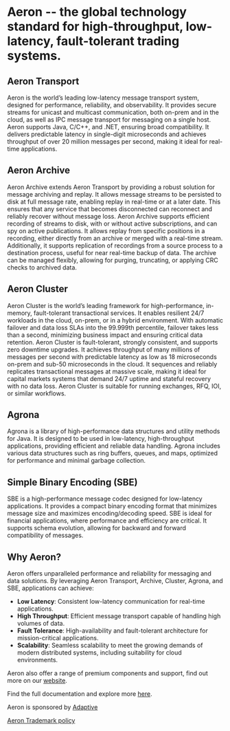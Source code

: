 # Aeron -- the global technology standard for high-throughput, low-latency, fault-tolerant trading systems.

## Aeron Transport
Aeron is the world’s leading low-latency message transport system, designed for performance, reliability, and observability. It provides secure streams for unicast and multicast communication, both on-prem and in the cloud, as well as IPC message transport for messaging on a single host. Aeron supports Java, C/C++, and .NET, ensuring broad compatibility. It delivers predictable latency in single-digit microseconds and achieves throughput of over 20 million messages per second, making it ideal for real-time applications.

## Aeron Archive
Aeron Archive extends Aeron Transport by providing a robust solution for message archiving and replay. It allows message streams to be persisted to disk at full message rate, enabling replay in real-time or at a later date. This ensures that any service that becomes disconnected can reconnect and reliably recover without message loss. Aeron Archive supports efficient recording of streams to disk, with or without active subscriptions, and can spy on active publications. It allows replay from specific positions in a recording, either directly from an archive or merged with a real-time stream. Additionally, it supports replication of recordings from a source process to a destination process, useful for near real-time backup of data. The archive can be managed flexibly, allowing for purging, truncating, or applying CRC checks to archived data.

## Aeron Cluster
Aeron Cluster is the world’s leading framework for high-performance, in-memory, fault-tolerant transactional services. It enables resilient 24/7 workloads in the cloud, on-prem, or in a hybrid environment. With automatic failover and data loss SLAs into the 99.999th percentile, failover takes less than a second, minimizing business impact and ensuring critical data retention. Aeron Cluster is fault-tolerant, strongly consistent, and supports zero downtime upgrades. It achieves throughput of many millions of messages per second with predictable latency as low as 18 microseconds on-prem and sub-50 microseconds in the cloud. It sequences and reliably replicates transactional messages at massive scale, making it ideal for capital markets systems that demand 24/7 uptime and stateful recovery with no data loss. Aeron Cluster is suitable for running exchanges, RFQ, IOI, or similar workflows.

## Agrona
Agrona is a library of high-performance data structures and utility methods for Java. It is designed to be used in low-latency, high-throughput applications, providing efficient and reliable data handling. Agrona includes various data structures such as ring buffers, queues, and maps, optimized for performance and minimal garbage collection.

## Simple Binary Encoding (SBE)
SBE is a high-performance message codec designed for low-latency applications. It provides a compact binary encoding format that minimizes message size and maximizes encoding/decoding speed. SBE is ideal for financial applications, where performance and efficiency are critical. It supports schema evolution, allowing for backward and forward compatibility of messages.

## Why Aeron?
Aeron offers unparalleled performance and reliability for messaging and data solutions. By leveraging Aeron Transport, Archive, Cluster, Agrona, and SBE, applications can achieve:
- **Low Latency**: Consistent low-latency communication for real-time applications.
- **High Throughput**: Efficient message transport capable of handling high volumes of data.
- **Fault Tolerance**: High-availability and fault-tolerant architecture for mission-critical applications.
- **Scalability**: Seamless scalability to meet the growing demands of modern distributed systems, including suitability for cloud environments.

Aeron also offer a range of premium components and support, find out more on our [website](https://aeron.io).

Find the full documentation and explore more [here](https://aeron.io/docs).

Aeron is sponsored by [Adaptive](https://weareadaptive.com)

[Aeron Trademark policy](https://aeron.io/aeron-open-source-trademark-policy/)


